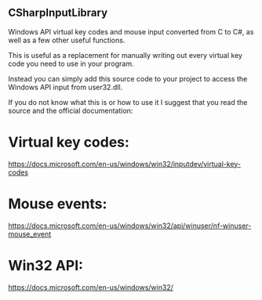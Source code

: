 ## CSharpInputLibrary
Windows API virtual key codes and mouse input converted from C to C#, as well as a few other useful functions.

This is useful as a replacement for manually writing out every virtual key code you need to use in your program.

Instead you can simply add this source code to your project to access the Windows API input from user32.dll.

If you do not know what this is or how to use it I suggest that you read the source and the official documentation:

# Virtual key codes:
https://docs.microsoft.com/en-us/windows/win32/inputdev/virtual-key-codes

# Mouse events:
https://docs.microsoft.com/en-us/windows/win32/api/winuser/nf-winuser-mouse_event

# Win32 API:
https://docs.microsoft.com/en-us/windows/win32/
